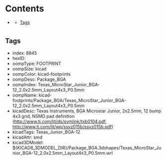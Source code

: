 



Contents
========

* [](#)
	* [Tags](#tags)

# 

## Tags

- index: 8845
- hexID: 
- oompType: FOOTPRINT
- oompSize: kicad
- oompColor: kicad-footprints
- oompDesc: Package_BGA
- oompIndex: Texas_MicroStar_Junior_BGA-12_2.0x2.5mm_Layout4x3_P0.5mm
- oompName: kicad-footprints/Package_BGA/Texas_MicroStar_Junior_BGA-12_2.0x2.5mm_Layout4x3_P0.5mm
- kicadDesc: Texas Instruments, BGA Microstar Junior, 2x2.5mm, 12 bump 4x3 grid, NSMD pad definition (http://www.ti.com/lit/ds/symlink/txb0104.pdf, http://www.ti.com/lit/wp/ssyz015b/ssyz015b.pdf)
- kicadTags: Texas_Junior_BGA-12
- kicadAttr: smd
- kicad3DModel: ${KICAD6_3DMODEL_DIR}/Package_BGA.3dshapes/Texas_MicroStar_Junior_BGA-12_2.0x2.5mm_Layout4x3_P0.5mm.wrl

